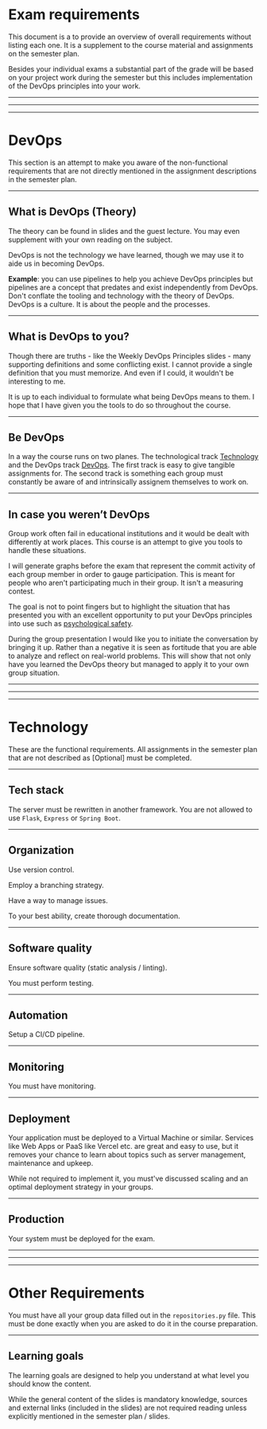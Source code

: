 # Exam requirements

This document is a to provide an overview of overall requirements without listing each one. It is a supplement to the course material and assignments on the semester plan.

Besides your individual exams a substantial part of the grade will be based on your project work during the semester but this includes implementation of the DevOps principles into your work.

---
---
---

# DevOps

This section is an attempt to make you aware of the non-functional requirements that are not directly mentioned in the assignment descriptions in the semester plan.

---

## What is DevOps (Theory)

The theory can be found in slides and the guest lecture. You may even supplement with your own reading on the subject. 

DevOps is not the technology we have learned, though we may use it to aide us in becoming DevOps. 

**Example**: you can use pipelines to help you achieve DevOps principles but pipelines are a concept that predates and exist independently from DevOps. Don't conflate the tooling and technology with the theory of DevOps. DevOps is a culture. It is about the people and the processes.

---

## What is DevOps to you?

Though there are truths - like the Weekly DevOps Principles slides - many supporting definitions and some conflicting exist. I cannot provide a single definition that you must memorize. And even if I could, it wouldn't be interesting to me.

It is up to each individual to formulate what being DevOps means to them. I hope that I have given you the tools to do so throughout the course.

---

## Be DevOps

In a way the course runs on two planes. The technological track [Technology](#technology) and the DevOps track [DevOps](#devops). The first track is easy to give tangible assignments for. The second track is something each group must constantly be aware of and intrinsically assignem themselves to work on.

---

## In case you weren’t DevOps

Group work often fail in educational institutions and it would be dealt with differently at work places. This course is an attempt to give you tools to handle these situations.

I will generate graphs before the exam that represent the commit activity of each group member in order to gauge participation. This is meant for people who aren't participating much in their group. It isn't a measuring contest.

The goal is not to point fingers but to highlight the situation that has presented you with an excellent opportunity to put your DevOps principles into use such as [psychological safety](https://en.wikipedia.org/wiki/Psychological_safety). 

During the group presentation I would like you to initiate the conversation by bringing it up. Rather than a negative it is seen as fortitude that you are able to analyze and reflect on real-world problems. This will show that not only have you learned the DevOps theory but managed to apply it to your own group situation. 

---
---
---

# Technology

These are the functional requirements. All assignments in the semester plan that are not described as [Optional] must be completed.

---

## Tech stack

The server must be rewritten in another framework. You are not allowed to use `Flask`, `Express` or `Spring Boot`.

---

## Organization

Use version control.

Employ a branching strategy.

Have a way to manage issues.

To your best ability, create thorough documentation.

---

## Software quality

Ensure software quality (static analysis / linting).

You must perform testing.

---

## Automation

Setup a CI/CD pipeline.

---

## Monitoring

You must have monitoring.

---

## Deployment

Your application must be deployed to a Virtual Machine or similar. Services like Web Apps or PaaS like Vercel etc. are great and easy to use, but it removes your chance to learn about topics such as server management, maintenance and upkeep.

While not required to implement it, you must've discussed scaling and an optimal deployment strategy in your groups.

---

## Production

Your system must be deployed for the exam.

---
---
---

# Other Requirements

You must have all your group data filled out in the `repositories.py` file. This must be done exactly when you are asked to do it in the course preparation.

---

## Learning goals

The learning goals are designed to help you understand at what level you should know the content.

While the general content of the slides is mandatory knowledge, sources and external links (included in the slides) are not required reading unless explicitly mentioned in the semester plan / slides.



